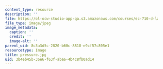 ```yaml
---
content_type: resource
description: ''
file: https://ol-ocw-studio-app-qa.s3.amazonaws.com/courses/ec-710-d-lab-medical-technologies-for-the-developing-world-spring-2010/3b4eb45b36e6f63faba64b4c8fb0ad14_pressure.jpg
file_type: image/jpeg
image_metadata:
  caption: ''
  credit: ''
  image-alt: ''
parent_uid: 8c3a3d5c-2820-b60c-8818-e9cf57c805e1
resourcetype: Image
title: pressure.jpg
uid: 3b4eb45b-36e6-f63f-aba6-4b4c8fb0ad14
---
```

